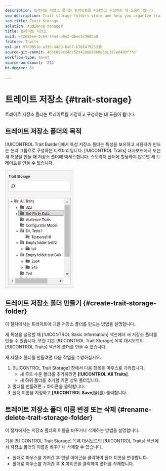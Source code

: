 ```yaml
---
description: 트레이트 저장소 폴더는 트레이트를 저장하고 구성하는 데 도움이 됩니다.
seo-description: Trait storage folders store and help you organize traits.
seo-title: Trait Storage
solution: Audience Manager
title: 트레이트 저장소
uuid: e72685ee-0c64-44a4-a8e2-d6ee5c968ba0
feature: Traits
exl-id: 97d9951e-a339-4dd9-8a67-b7884752533b
source-git-commit: 4d3c859cc4dc5294286680b0e63c287e0409f7fd
workflow-type: tm+mt
source-wordcount: '213'
ht-degree: 3%

---
```


# 트레이트 저장소 {#trait-storage}

트레이트 저장소 폴더는 트레이트를 저장하고 구성하는 데 도움이 됩니다.

<!-- c_tb_storage.xml -->

## 트레이트 저장소 폴더의 목적

[!UICONTROL Trait Builder]에서 특성 저장소 폴더는 특성을 보유하고 사용자가 만드는 논리 그룹으로 구성하는 디렉터리입니다. [!UICONTROL Traits] 대시보드에서 또는 새 특성을 만들 때 저장소 폴더에 액세스합니다. 스토리지 폴더에 할당하지 않으면 새 트레이트를 만들 수 없습니다.

![](assets/tb_storage.png)

## 트레이트 저장소 폴더 만들기 {#create-trait-storage-folder}

이 절차에서는 트레이트에 대한 저장소 폴더를 만드는 방법을 설명합니다.

<!-- t_tb_create_storage.xml -->

새 특성을 설정할 때 [!UICONTROL Basic Information] 섹션에서 새 저장소 폴더를 만들 수 있습니다. 또한 기본 [!UICONTROL Trait Storage] 목록 대시보드의 [!UICONTROL Traits] 섹션에 폴더를 만들 수 있습니다.

새 저장소 폴더를 만들려면 다음 작업을 수행하십시오.

1. [!UICONTROL Trait Storage] 창에서 다음 항목을 마우스로 가리킵니다.
   * 새 루트 수준 폴더를 추가하려면 **[!UICONTROL All Traits]**.
   * 새 하위 폴더를 추가할 기존 상위 폴더입니다.
1. 폴더를 만들려면 + 아이콘을 클릭합니다.
1. 폴더 이름을 지정하고 **[!UICONTROL Save]**&#x200B;을(를) 클릭합니다.

## 트레이트 저장소 폴더 이름 변경 또는 삭제 {#rename-delete-trait-storage-folder}

이 절차에서는 저장소 폴더의 이름을 바꾸거나 삭제하는 방법을 설명합니다.

<!-- t_tb_rename_delete_storage.xml -->

기본 [!UICONTROL Trait Storage] 목록 대시보드의 [!UICONTROL Traits] 섹션에서 저장소 폴더의 이름을 바꾸거나 삭제할 수 있습니다.

* 폴더로 마우스를 가져간 후 연필 아이콘을 클릭하여 폴더 이름을 변경합니다.
* 폴더로 마우스를 가져간 후 **X** 아이콘을 클릭하여 폴더를 삭제합니다.
